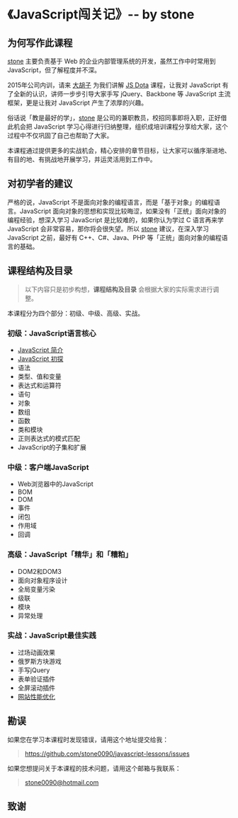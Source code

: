 # 《JavaScript闯关记》-- by stone

## 为何写作此课程

[stone](http://shijiajie.com/about/) 主要负责基于 Web 的企业内部管理系统的开发，虽然工作中时常用到 JavaScript，但了解程度并不深。

2015年公司内训，请来 [大胡子](http://weibo.com/zhihuijiang) 为我们讲解 [JS Dota](http://ibagsoft.github.io/js_dota/) 课程，让我对 JavaScript 有了全新的认识，讲师一步步引导大家手写 jQuery、Backbone 等 JavaScript 主流框架，更是让我对 JavaScript 产生了浓厚的兴趣。

俗话说「教是最好的学」，[stone](http://shijiajie.com/about/) 是公司的兼职教员，校招同事即将入职，正好借此机会把 JavaScript 学习心得进行归纳整理，组织成培训课程分享给大家，这个过程中不仅巩固了自己也帮助了大家。

本课程通过提供更多的实战机会，精心安排的章节目标，让大家可以循序渐进地、有目的地、有挑战地开展学习，并运灵活用到工作中。

## 对初学者的建议

严格的说，JavaScript 不是面向对象的编程语言，而是「基于对象」的编程语言。JavaScript 面向对象的思想和实现比较晦涩，如果没有「正统」面向对象的编程经验，想深入学习 JavaScript 是比较难的，如果你认为学过 C 语言再来学 JavaScript 会非常容易，那你将会很失望。所以 [stone](http://shijiajie.com/about/) 建议，在深入学习 JavaScript 之前，最好有 C++、C#、Java、PHP 等「正统」面向对象的编程语言的基础。

## 课程结构及目录
> 以下内容只是初步构想，**课程结构及目录** 会根据大家的实际需求进行调整。

本课程分为四个部分：初级、中级、高级、实战。

### 初级：JavaScript语言核心
- [JavaScript 简介](/1.1-Introduction.md)
- [JavaScript 初探](/1.2-)
- 语法
- 类型、值和变量
- 表达式和运算符
- 语句
- 对象
- 数组
- 函数
- 类和模块
- 正则表达式的模式匹配
- JavaScript的子集和扩展

### 中级：客户端JavaScript
- Web浏览器中的JavaScript
- BOM
- DOM
- 事件
- 闭包
- 作用域
- 回调

### 高级：JavaScript「精华」和「糟粕」
- DOM2和DOM3
- 面向对象程序设计
- 全局变量污染
- 级联
- 模块
- 异常处理

### 实战：JavaScript最佳实践
- 过场动画效果
- 俄罗斯方块游戏
- 手写jQuery
- 表单验证插件
- 全屏滚动插件
- [网站性能优化](http://www.imooc.com/view/50)

## 勘误

如果您在学习本课程时发现错误，请用这个地址提交给我：

> https://github.com/stone0090/javascript-lessons/issues

如果您想提问关于本课程的技术问题，请用这个邮箱与我联系：

> stone0090@hotmail.com

## 致谢